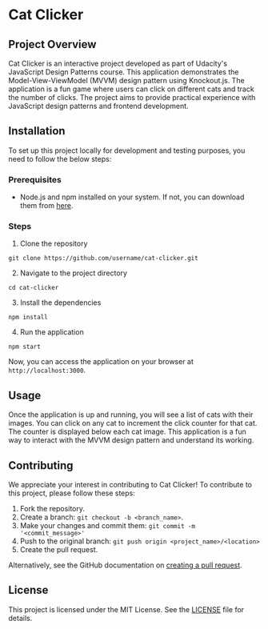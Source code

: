 # Cat Clicker

## Project Overview

Cat Clicker is an interactive project developed as part of Udacity's JavaScript Design Patterns course. This application demonstrates the Model-View-ViewModel (MVVM) design pattern using Knockout.js. The application is a fun game where users can click on different cats and track the number of clicks. The project aims to provide practical experience with JavaScript design patterns and frontend development.

## Installation

To set up this project locally for development and testing purposes, you need to follow the below steps:

### Prerequisites

- Node.js and npm installed on your system. If not, you can download them from [here](https://nodejs.org/en/download/).

### Steps

1. Clone the repository
```
git clone https://github.com/username/cat-clicker.git
```
2. Navigate to the project directory
```
cd cat-clicker
```
3. Install the dependencies
```
npm install
```
4. Run the application
```
npm start
```
Now, you can access the application on your browser at `http://localhost:3000`.

## Usage

Once the application is up and running, you will see a list of cats with their images. You can click on any cat to increment the click counter for that cat. The counter is displayed below each cat image. This application is a fun way to interact with the MVVM design pattern and understand its working.

## Contributing

We appreciate your interest in contributing to Cat Clicker! To contribute to this project, please follow these steps:

1. Fork the repository.
2. Create a branch: `git checkout -b <branch_name>`.
3. Make your changes and commit them: `git commit -m '<commit_message>'`
4. Push to the original branch: `git push origin <project_name>/<location>`
5. Create the pull request.

Alternatively, see the GitHub documentation on [creating a pull request](https://help.github.com/en/github/collaborating-with-issues-and-pull-requests/creating-a-pull-request).

## License

This project is licensed under the MIT License. See the [LICENSE](https://github.com/username/cat-clicker/blob/main/LICENSE) file for details.